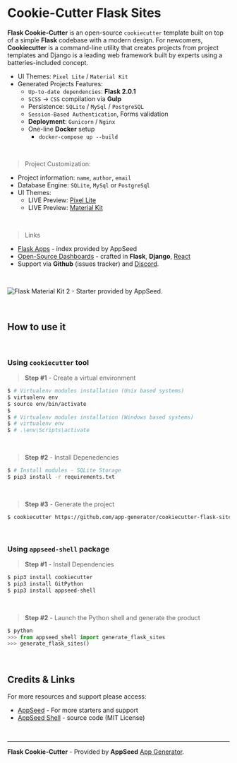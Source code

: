# Cookie-Cutter Flask Sites

**Flask Cookie-Cutter** is an open-source `cookiecutter` template built on top of a simple **Flask** codebase with a modern design. For newcomers, **Cookiecutter** is a command-line utility that creates projects from project templates and Django is a leading web framework built by experts using a batteries-included concept.

- UI Themes: `Pixel Lite` / `Material Kit` 
- Generated Projects Features:
  - `Up-to-date dependencies`: **Flask 2.0.1**
  - `SCSS` -> `CSS` compilation via **Gulp**   
  - Persistence: `SQLite` / `MySql` / `PostgreSQL`
  - `Session-Based Authentication`, Forms validation
  - **Deployment**: `Gunicorn` / `Nginx`
  - One-line **Docker** setup
    - `docker-compose up --build` 

<br />

> Project Customization:

- Project information: `name`, `author`, `email`
- Database Engine: `SQLite`, `MySql` or `PostgreSql`
- UI Themes:
  - LIVE Preview: [Pixel Lite](https://flask-pixel-lite.appseed-srv1.com)
  - LIVE Preview: [Material Kit](https://flask-material-kit.appseed-srv1.com)

<br />

> Links

- [Flask Apps](https://appseed.us/apps/flask-apps) - index provided by AppSeed
- [Open-Source Dashboards](https://appseed.us/admin-dashboards/open-source) - crafted in **Flask**, **Django**, [React](https://appseed.us/apps/react)
- Support via **Github** (issues tracker) and [Discord](https://discord.gg/fZC6hup).

<br />

![Flask Material Kit 2 - Starter provided by AppSeed.](https://user-images.githubusercontent.com/51070104/139474054-a223e8e0-d441-4f9f-8237-627a77bdd49c.gif)

<br />

## How to use it

<br />

### Using `cookiecutter` tool 

> **Step #1** - Create a virtual environment  

```bash
$ # Virtualenv modules installation (Unix based systems)
$ virtualenv env
$ source env/bin/activate
$
$ # Virtualenv modules installation (Windows based systems)
$ # virtualenv env
$ # .\env\Scripts\activate 
```

<br />

> **Step #2** - Install Depenedencies 

```bash
$ # Install modules - SQLite Storage
$ pip3 install -r requirements.txt
```

<br />

> **Step #3** - Generate the project 

```bash
$ cookiecutter https://github.com/app-generator/cookiecutter-flask-sites.git
```

<br />

### Using `appseed-shell` package 

> **Step #1** - Install Dependencies

```bash
$ pip3 install cookiecutter
$ pip3 install GitPython
$ pip3 install appseed-shell
```

<br />

> **Step #2** - Launch the Python shell and generate the product

```python
$ python
>>> from appseed_shell import generate_flask_sites
>>> generate_flask_sites()
```

<br />

## Credits & Links

For more resources and support please access: 

- [AppSeed](https://appseed.us) - For more starters and support
- [AppSeed Shell](https://github.com/app-generator/appseed-shell-py) - source code (MIT License)

<br />

---
**Flask Cookie-Cutter** - Provided by **AppSeed** [App Generator](https://appseed.us/app-generator).

